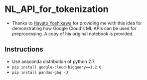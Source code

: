 # NL_API_for_tokenization

- Thanks to [Hayato Yoshikawa](https://github.com/hayatoy) for providing me with this idea for demonstrating how Google Cloud's ML APIs can be used for preprocessing. A copy of his original notebook is provided.

## Instructions

- Use anaconda distribution of python 2.7. 
- `pip install google-cloud-bigquery==1.2.0`
- `pip install pandas-gbq -U`
